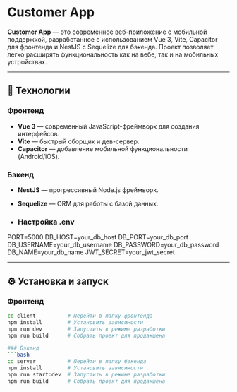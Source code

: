 # Customer App

**Customer App** — это современное веб-приложение с мобильной поддержкой, разработанное с использованием Vue 3, Vite, Capacitor для фронтенда и NestJS с Sequelize для бэкенда. Проект позволяет легко расширять функциональность как на вебе, так и на мобильных устройствах.

---

## 🚀 Технологии

### Фронтенд
- **Vue 3** — современный JavaScript-фреймворк для создания интерфейсов.
- **Vite** — быстрый сборщик и дев-сервер.
- **Capacitor** — добавление мобильной функциональности (Android/iOS).

### Бэкенд
- **NestJS** — прогрессивный Node.js фреймворк.
- **Sequelize** — ORM для работы с базой данных.

- ### Настройка .env

PORT=5000
DB_HOST=your_db_host
DB_PORT=your_db_port
DB_USERNAME=your_db_username
DB_PASSWORD=your_db_password
DB_NAME=your_db_name
JWT_SECRET=your_jwt_secret

---

## ⚙️ Установка и запуск

### Фронтенд
```bash
cd client          # Перейти в папку фронтенда
npm install        # Установить зависимости
npm run dev        # Запустить в режиме разработки
npm run build      # Собрать проект для продакшена

### Бэкенд
```bash
cd server          # Перейти в папку бэкенда
npm install        # Установить зависимости
npm run start:dev  # Запустить в режиме разработки
npm run build      # Собрать проект для продакшена
